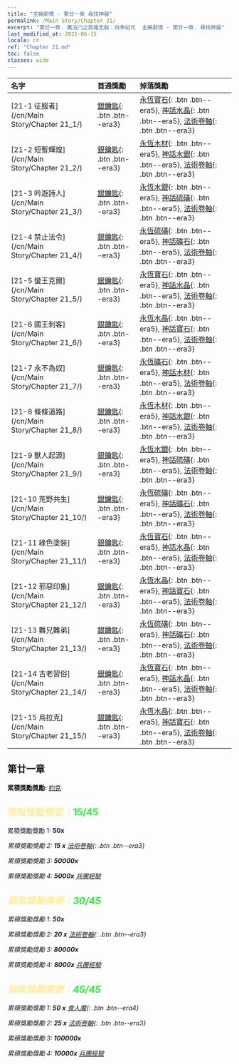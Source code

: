 ```yaml
---
title: "主線劇情 - 第廿一章 尋找神器"
permalink: /Main Story/Chapter 21/
excerpt: "第廿一章. 魔法门之英雄无敌：战争纪元  主線劇情 - 第廿一章. 尋找神器"
last_modified_at: 2021-06-15
locale: cn
ref: "Chapter 21.md"
toc: false
classes: wide
---
```


  | 名字 |  首通獎勵 | 掉落獎勵 |
  |:------------|:------------|:------------| 
  | [21-1 征服者](/cn/Main Story/Chapter 21_1/) | [銀鑰匙](/cn/Items/con_693/){: .btn .btn--era3} | [永恆寶石](/cn/Items/mat_72/){: .btn .btn--era5}, [神話水晶](/cn/Items/mat_66/){: .btn .btn--era5}, [法術卷軸](/cn/Items/con_694/){: .btn .btn--era3} |
  | [21-2 短暫輝煌](/cn/Main Story/Chapter 21_2/) | [銀鑰匙](/cn/Items/con_693/){: .btn .btn--era3} | [永恆木材](/cn/Items/mat_69/){: .btn .btn--era5}, [神話水銀](/cn/Items/mat_63/){: .btn .btn--era5}, [法術卷軸](/cn/Items/con_694/){: .btn .btn--era3} |
  | [21-3 吟遊詩人](/cn/Main Story/Chapter 21_3/) | [銀鑰匙](/cn/Items/con_693/){: .btn .btn--era3} | [永恆水銀](/cn/Items/mat_70/){: .btn .btn--era5}, [神話硫磺](/cn/Items/mat_64/){: .btn .btn--era5}, [法術卷軸](/cn/Items/con_694/){: .btn .btn--era3} |
  | [21-4 禁止法令](/cn/Main Story/Chapter 21_4/) | [銀鑰匙](/cn/Items/con_693/){: .btn .btn--era3} | [永恆硫磺](/cn/Items/mat_71/){: .btn .btn--era5}, [神話礦石](/cn/Items/mat_61/){: .btn .btn--era5}, [法術卷軸](/cn/Items/con_694/){: .btn .btn--era3} |
  | [21-5 蠻王克爾](/cn/Main Story/Chapter 21_5/) | [銀鑰匙](/cn/Items/con_693/){: .btn .btn--era3} | [永恆寶石](/cn/Items/mat_72/){: .btn .btn--era5}, [神話水晶](/cn/Items/mat_66/){: .btn .btn--era5}, [法術卷軸](/cn/Items/con_694/){: .btn .btn--era3} |
  | [21-6 國王刺客](/cn/Main Story/Chapter 21_6/) | [銀鑰匙](/cn/Items/con_693/){: .btn .btn--era3} | [永恆水晶](/cn/Items/mat_73/){: .btn .btn--era5}, [神話寶石](/cn/Items/mat_65/){: .btn .btn--era5}, [法術卷軸](/cn/Items/con_694/){: .btn .btn--era3} |
  | [21-7 永不為奴](/cn/Main Story/Chapter 21_7/) | [銀鑰匙](/cn/Items/con_693/){: .btn .btn--era3} | [永恆礦石](/cn/Items/mat_68/){: .btn .btn--era5}, [神話木材](/cn/Items/mat_62/){: .btn .btn--era5}, [法術卷軸](/cn/Items/con_694/){: .btn .btn--era3} |
  | [21-8 條條道路](/cn/Main Story/Chapter 21_8/) | [銀鑰匙](/cn/Items/con_693/){: .btn .btn--era3} | [永恆木材](/cn/Items/mat_69/){: .btn .btn--era5}, [神話水銀](/cn/Items/mat_63/){: .btn .btn--era5}, [法術卷軸](/cn/Items/con_694/){: .btn .btn--era3} |
  | [21-9 獸人起源](/cn/Main Story/Chapter 21_9/) | [銀鑰匙](/cn/Items/con_693/){: .btn .btn--era3} | [永恆水銀](/cn/Items/mat_70/){: .btn .btn--era5}, [神話硫磺](/cn/Items/mat_64/){: .btn .btn--era5}, [法術卷軸](/cn/Items/con_694/){: .btn .btn--era3} |
  | [21-10 荒野共生](/cn/Main Story/Chapter 21_10/) | [銀鑰匙](/cn/Items/con_693/){: .btn .btn--era3} | [永恆硫磺](/cn/Items/mat_71/){: .btn .btn--era5}, [神話礦石](/cn/Items/mat_61/){: .btn .btn--era5}, [法術卷軸](/cn/Items/con_694/){: .btn .btn--era3} |
  | [21-11 綠色塗裝](/cn/Main Story/Chapter 21_11/) | [銀鑰匙](/cn/Items/con_693/){: .btn .btn--era3} | [永恆寶石](/cn/Items/mat_72/){: .btn .btn--era5}, [神話水晶](/cn/Items/mat_66/){: .btn .btn--era5}, [法術卷軸](/cn/Items/con_694/){: .btn .btn--era3} |
  | [21-12 邪惡印象](/cn/Main Story/Chapter 21_12/) | [銀鑰匙](/cn/Items/con_693/){: .btn .btn--era3} | [永恆水晶](/cn/Items/mat_73/){: .btn .btn--era5}, [神話寶石](/cn/Items/mat_65/){: .btn .btn--era5}, [法術卷軸](/cn/Items/con_694/){: .btn .btn--era3} |
  | [21-13 難兄難弟](/cn/Main Story/Chapter 21_13/) | [銀鑰匙](/cn/Items/con_693/){: .btn .btn--era3} | [永恆硫磺](/cn/Items/mat_71/){: .btn .btn--era5}, [神話礦石](/cn/Items/mat_61/){: .btn .btn--era5}, [法術卷軸](/cn/Items/con_694/){: .btn .btn--era3} |
  | [21-14 古老習俗](/cn/Main Story/Chapter 21_14/) | [銀鑰匙](/cn/Items/con_693/){: .btn .btn--era3} | [永恆寶石](/cn/Items/mat_72/){: .btn .btn--era5}, [神話水晶](/cn/Items/mat_66/){: .btn .btn--era5}, [法術卷軸](/cn/Items/con_694/){: .btn .btn--era3} |
  | [21-15 烏拉克](/cn/Main Story/Chapter 21_15/) | [銀鑰匙](/cn/Items/con_693/){: .btn .btn--era3} | [永恆水晶](/cn/Items/mat_73/){: .btn .btn--era5}, [神話寶石](/cn/Items/mat_65/){: .btn .btn--era5}, [法術卷軸](/cn/Items/con_694/){: .btn .btn--era3} |


##  第廿一章

 **累積獎勵獎勵:** [約克](/cn/heroes/Yog/)



## <span style="color: #ffeea0">   領取獎勵需要：</span><span style="color: #27f73a">15/45</span>

 累積獎勵獎勵 1:  **50x** <i class="fas fa-gem"/>

 累積獎勵獎勵 2: **15 x** [法術卷軸](/cn/Items/con_694/){: .btn .btn--era3}

 累積獎勵獎勵 3:  **50000x** <i class="fas fa-coins"/>

 累積獎勵獎勵 4:  **5000x** [兵團經驗](/cn/Items/con_902/)



## <span style="color: #ffeea0">   領取獎勵需要：</span><span style="color: #27f73a">30/45</span>

 累積獎勵獎勵 1:  **50x** <i class="fas fa-gem"/>

 累積獎勵獎勵 2: **20 x** [法術卷軸](/cn/Items/con_694/){: .btn .btn--era3}

 累積獎勵獎勵 3:  **80000x** <i class="fas fa-coins"/>

 累積獎勵獎勵 4:  **8000x** [兵團經驗](/cn/Items/con_902/)



## <span style="color: #ffeea0">   領取獎勵需要：</span><span style="color: #27f73a">45/45</span>

 累積獎勵獎勵 1: **50 x** [食人魔](/cn/Items/unt_220/){: .btn .btn--era4}

 累積獎勵獎勵 2: **25 x** [法術卷軸](/cn/Items/con_694/){: .btn .btn--era3}

 累積獎勵獎勵 3:  **100000x** <i class="fas fa-coins"/>

 累積獎勵獎勵 4:  **10000x** [兵團經驗](/cn/Items/con_902/)

